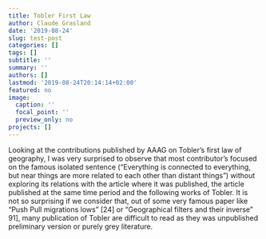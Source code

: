 ```yaml
---
title: Tobler First Law
author: Claude Grasland
date: '2019-08-24'
slug: test-post
categories: []
tags: []
subtitle: ''
summary: ''
authors: []
lastmod: '2019-08-24T20:14:14+02:00'
featured: no
image:
  caption: ''
  focal_point: ''
  preview_only: no
projects: []
---
```


Looking at the contributions published by AAAG on Tobler’s first law of geography, I was very surprised to observe that most contributor’s focused on the famous isolated sentence (“Everything is connected to everything, but near things are more related to each other than distant things”) without exploring its relations with the article where it was published, the article published at the same time period and the following works of Tobler. It is not so surprising if we consider that, out of some very famous paper like “Push Pull migrations lows” [24] or “Geographical filters and their inverse” 91], many publication of Tobler are difficult to read as they was unpublished preliminary version or purely grey literature. 

